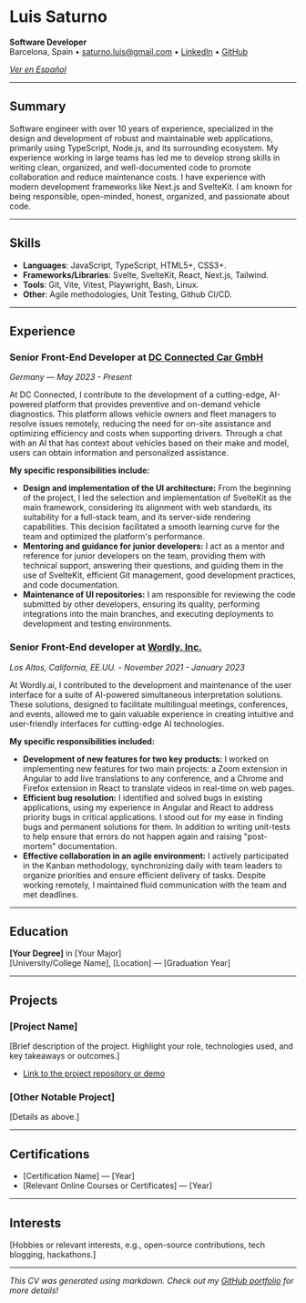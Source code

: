 # Luis Saturno

**Software Developer**  
Barcelona, Spain •
[saturno.luis@gmail.com](mailto:saturno.luis@gmail.com) •
[LinkedIn](https://www.linkedin.com/in/saturnoluis) •
[GitHub](https://github.com/saturnoluis)

*[Ver en Español](https://github.com/saturnoluis/personal-cv/tree/main/es)*

---

## Summary

Software engineer with over 10 years of experience, specialized in the design
and development of robust and maintainable web applications, primarily using
TypeScript, Node.js, and its surrounding ecosystem. My experience working in
large teams has led me to develop strong skills in writing clean, organized, and
well-documented code to promote collaboration and reduce maintenance costs. I
have experience with modern development frameworks like Next.js and SvelteKit. I
am known for being responsible, open-minded, honest, organized, and passionate
about code.

---

## Skills
- **Languages**: JavaScript, TypeScript, HTML5+, CSS3+.
- **Frameworks/Libraries**: Svelte, SvelteKit, React, Next.js, Tailwind.
- **Tools**: Git, Vite, Vitest, Playwright, Bash, Linux.
- **Other**: Agile methodologies, Unit Testing, Github CI/CD.

---

## Experience

### Senior Front-End Developer at [DC Connected Car GmbH](https://www.dc-connected.de/en)
*Germany* — *May 2023 - Present*

At DC Connected, I contribute to the development of a cutting-edge, AI-powered
platform that provides preventive and on-demand vehicle diagnostics. This
platform allows vehicle owners and fleet managers to resolve issues remotely,
reducing the need for on-site assistance and optimizing efficiency and costs
when supporting drivers. Through a chat with an AI that has context about
vehicles based on their make and model, users can obtain information and
personalized assistance.

**My specific responsibilities include:**

* **Design and implementation of the UI architecture:** From the beginning of the
  project, I led the selection and implementation of SvelteKit as the main
  framework, considering its alignment with web standards, its suitability for a
  full-stack team, and its server-side rendering capabilities. This decision
  facilitated a smooth learning curve for the team and optimized the platform's
  performance.
* **Mentoring and guidance for junior developers:** I act as a mentor and reference
  for junior developers on the team, providing them with technical support,
  answering their questions, and guiding them in the use of SvelteKit, efficient
  Git management, good development practices, and code documentation.
* **Maintenance of UI repositories:** I am responsible for reviewing the code
  submitted by other developers, ensuring its quality, performing integrations
  into the main branches, and executing deployments to development and testing
  environments.

### Senior Front-End developer at [Wordly. Inc.](https://www.wordly.ai/)
*Los Altos, California, EE.UU.* - *November 2021 - January 2023*

At Wordly.ai, I contributed to the development and maintenance of the user
interface for a suite of AI-powered simultaneous interpretation solutions. These
solutions, designed to facilitate multilingual meetings, conferences, and
events, allowed me to gain valuable experience in creating intuitive and
user-friendly interfaces for cutting-edge AI technologies.

**My specific responsibilities included:**

* **Development of new features for two key products:** I worked on implementing
  new features for two main projects: a Zoom extension in Angular to add live
  translations to any conference, and a Chrome and Firefox extension in React to
  translate videos in real-time on web pages.
* **Efficient bug resolution:** I identified and solved bugs in existing
  applications, using my experience in Angular and React to address priority bugs
  in critical applications. I stood out for my ease in finding bugs and permanent
  solutions for them. In addition to writing unit-tests to help ensure that errors
  do not happen again and raising "post-mortem" documentation.
* **Effective collaboration in an agile environment:** I actively participated
  in the Kanban methodology, synchronizing daily with team leaders to organize
  priorities and ensure efficient delivery of tasks. Despite working remotely, I
  maintained fluid communication with the team and met deadlines.


---

## Education
**[Your Degree]** in [Your Major]  
[University/College Name], [Location] — [Graduation Year]

---

## Projects
### [Project Name]
[Brief description of the project. Highlight your role, technologies used, and key takeaways or outcomes.]
- [Link to the project repository or demo](#)

### [Other Notable Project]
[Details as above.]

---

## Certifications
- [Certification Name] — [Year]
- [Relevant Online Courses or Certificates] — [Year]

---

## Interests
[Hobbies or relevant interests, e.g., open-source contributions, tech blogging, hackathons.]

---

*This CV was generated using markdown. Check out my [GitHub portfolio](https://github.com/yourusername) for more details!*
